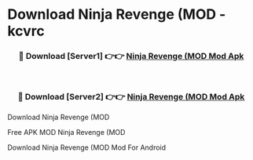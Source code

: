 # Download Ninja Revenge (MOD - kcvrc



<div align="center">
<h3>🔴 Download [Server1] 👉👉 <a href="https://momento.my/?title=Ninja_Revenge_(MOD">Ninja Revenge (MOD Mod Apk</a></h3><br>

<h3>🔴 Download [Server2] 👉👉 <a href="https://momento.my/?title=Ninja_Revenge_(MOD">Ninja Revenge (MOD Mod Apk</a></h3>
</div>



Download Ninja Revenge (MOD 

Free APK MOD Ninja Revenge (MOD 

Download Ninja Revenge (MOD Mod For Android
